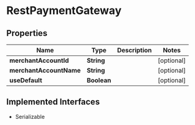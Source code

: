 

# RestPaymentGateway


## Properties

| Name | Type | Description | Notes |
|------------ | ------------- | ------------- | -------------|
|**merchantAccountId** | **String** |  |  [optional] |
|**merchantAccountName** | **String** |  |  [optional] |
|**useDefault** | **Boolean** |  |  [optional] |


## Implemented Interfaces

* Serializable

